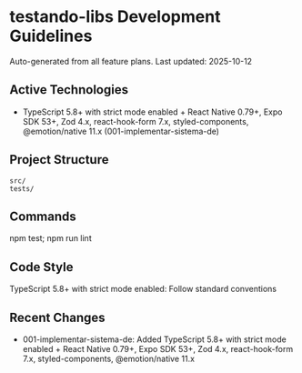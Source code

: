 ﻿# testando-libs Development Guidelines

Auto-generated from all feature plans. Last updated: 2025-10-12

## Active Technologies
- TypeScript 5.8+ with strict mode enabled + React Native 0.79+, Expo SDK 53+, Zod 4.x, react-hook-form 7.x, styled-components, @emotion/native 11.x (001-implementar-sistema-de)

## Project Structure
```
src/
tests/
```

## Commands
npm test; npm run lint

## Code Style
TypeScript 5.8+ with strict mode enabled: Follow standard conventions

## Recent Changes
- 001-implementar-sistema-de: Added TypeScript 5.8+ with strict mode enabled + React Native 0.79+, Expo SDK 53+, Zod 4.x, react-hook-form 7.x, styled-components, @emotion/native 11.x

<!-- MANUAL ADDITIONS START -->
<!-- MANUAL ADDITIONS END -->